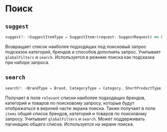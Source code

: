 # Поиск

## `suggest`

```typescript
suggest?: <SuggestItemType = SuggestItem>(request: SuggestRequest) => Promise<SuggestResponse<SuggestItemType>>;
```

Возвращает список наиболее подходящих под поисковый запрос подсказок
категорий, брендов и способов дополнить запрос.
Учитывает `globalFilters` и `search`.
Используется в режиме поиска как подсказка при наборе запроса.

## `search`

```typescript
search?: <BrandType = Brand, CategoryType = Category, ShortProductType = ShortProduct, SearchItemType = SearchItem>(request: SearchRequest) => Promise<ProductsResponse<BrandType, CategoryType, ShortProductType, SearchItemType>>;
```

Получает в поле `relevant` списки наиболее подходящих брендов, категорий и товаров
по поисковому запросу, которые будут отображаться в верхней части экрана поиска.
Также получает в поле `items` общий список брендов, категорий и товаров по поисковому запросу.
Учитывает `globalFilters` и `search`.
Может поддерживать пагинацию общего списка.
Используется на экране поиска.
